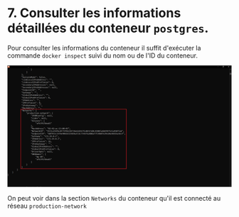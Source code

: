 # 7. Consulter les informations détaillées du conteneur `postgres`.

Pour consulter les informations du conteneur il suffit d'exécuter la commande `docker inspect` suivi du nom ou de l'ID du conteneur.

![](./assets/cli.png)

On peut voir dans la section `Networks` du conteneur qu'il est connecté au réseau `production-network`